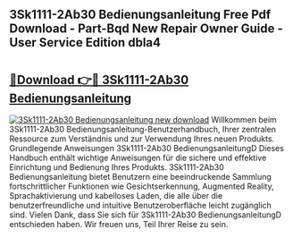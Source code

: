 ## 3Sk1111-2Ab30 Bedienungsanleitung Free Pdf Download - Part-Bqd New Repair Owner Guide - User Service Edition dbla4

# <h2><a href="http://df1aykc.blite.top/?on=3Sk1111-2Ab30+Bedienungsanleitung">🔗Download 👉🔴 3Sk1111-2Ab30 Bedienungsanleitung</a></h2>

[![3Sk1111-2Ab30 Bedienungsanleitung new download](https://i.imgur.com/lujVjoI.png)](http://df1aykc.blite.top/?on=3Sk1111-2Ab30+Bedienungsanleitung)
Willkommen beim 3Sk1111-2Ab30 Bedienungsanleitung-Benutzerhandbuch, Ihrer zentralen Ressource zum Verständnis und zur Verwendung Ihres neuen Produkts. Grundlegende Anweisungen 3Sk1111-2Ab30 BedienungsanleitungD Dieses Handbuch enthält wichtige Anweisungen für die sichere und effektive Einrichtung und Bedienung Ihres Produkts. 3Sk1111-2Ab30 Bedienungsanleitung bietet Benutzern eine beeindruckende Sammlung fortschrittlicher Funktionen wie Gesichtserkennung, Augmented Reality, Sprachaktivierung und kabelloses Laden, die alle über die benutzerfreundliche und intuitive Benutzeroberfläche leicht zugänglich sind. Vielen Dank, dass Sie sich für 3Sk1111-2Ab30 BedienungsanleitungD entschieden haben. Wir freuen uns, Teil Ihrer Reise zu sein.
